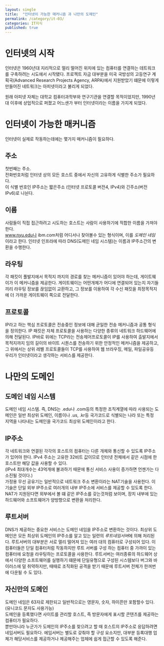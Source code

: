 ```yaml
---
layout: single
title:  "인터넷이 가능한 매커니즘 과 나만의 도메인"
permalink: /category/it-03/
categories: IT지식
published: true
---
```


# 인터넷의 시작
인터넷은 1960년대 지리적으로 멀리 떨어진 위치에 있는 컴퓨터를 연결하는 데트워크를 구축하려는 시도에서 시작됐다. 프로젝트 자금 대부분을 미국 국방성의 고등연구 계획국(Advanced Research Projects Agency, ARPA)에서 지원받았기 떄문에 이렇게 만들어진 네트워크는 아피넷이라고 불리게 되었다.  

원래 아피넷 자체는 대학교 컴퓨터과학부와 연구기관을 연결할 목적이었지만, 1990년대 이후에 상업적으로 퍼졌고 어느샌가 부터 인터넷이라는 이름을 가지게 되었다.

# 인터넷이 가능한 매커니즘

인터넷이 실제로 작동하는데에는 몇가지 매커니즘이 필요하다. 

## 주소

첫번째는 주소.  
전화번호처럼 인터넷 상의 모든 호스트 중에서 자신의 고유하게 식별한 주소가 필요하다.  
이 식별 번호인 IP주소는 짧은주소 (인터넷 프로토콜 버전4, IPv4)와 긴주소(버전 IPv6)로 나뉜다.

## 이름 

사람들이 직접 접근하려고 시도하는 호스트는 사람이 사용하기에 적합한 이름을 가져야 한다.  
www.nyu.edu나 ibm.com처럼 어디서나 찾아볼수 있는 형식이며, 이를 *도메인 네임*이라고 한다. 인터넷 인프라에 따라 DNS(도메인 네임 시스템)는 이름과 IP주소간의 변환을 수행한다.

## 라우팅

각 패킷이 풀발지에서 목적지 까지의 경로를 찾는 메커니즘이 있어야 하는데, 게이트웨이가 이 메커니즘을 제공한다. 게이트웨이는 어떤개체가 어디에 연결되어 있는지 자기들끼리 라우팅 정보를 끊임없이 교환하고, 그 정보를 이용하여 각 수신 패킷을 최정목적지에 더 가까운 게이트웨이 쪽으로 전달한다.

## 프로토콜

IP라고 하는 핵심 프로토콜은 전송중인 정보에 대해 균일한 전송 메커니즘과 공통 형식을 정의한다. IP 패킷은 자체 프로토콜을 사용하는 다양한 종류의 네트워크 하드웨어에 의해 전달된다.
IP바로 위에는 TCP라는 전송제어프로토콜이 IP를 사용하여 출발지에서 목적지까지 임의 길이의 바이트 시퀀스를 전송하기 위한 안정적인 메커니즘을 제공하고,  
그 위에서는 상위 레벨 프로토콜들이 TCP를 사용하여 웹 브라우징, 메일, 파일공유등 우리가 인터넷이라고 생각하는 서비스를 제공한다.

# 나만의 도메인

## 도메인 네임 시스템

도메인 네임 시스템. 즉, DNS는 .edu나 .com등의 특정한 조직계열에 따라 사용되는 도메인은 일반 최상위 도메인, 이름이나 .us, .kr등 국가코드로 식별되는 나라 또는 특정 지역을 나타내는 도메인을 국가코드 최상위 도메인이라고 한다.  

## IP주소

각 네트워크와 연결된 각각의 호스트의 컴퓨터는 다른 개체와 통신할 수 있도록 IP주소가 있어야 한다. IPv4 주소는 고유한 32비트 값이므로 인터넷 전체에서 같은 시점에 한 호스트만 해당 값을 사용할 수 있다.  
(IPv4 최대개수는 43억개에 불과하기 때문에 통신 서비스 사용이 증가하면 언젠가는 다 소진될 것이다.)   
가정용 무선 공유기는 일반적으로 네트워크 주소 변환이라는 NAT기술을 사용한다. 이 기술은 단일 외부 IP주소로 여러개의 내부 IP주소에 서비스를 제공할 수 있도록 한다. NAT가 지원된다면 외부에서 볼 떄 같은 IP주소를 갖는것처럼 보이며, 장치 내부에 있는 하드웨어와 소프트웨어가 양방향으로 변환을 처리한다.

## 루트서버

DNS가 제공하는 중요한 서비스는 도메인 네임을 IP주소로 변환하는 것이다. 최상위 도메인은 모든 최상위 도메인의 IP주소를 알고 있는 일련의 *루트네임서버*에 의해 처리된다. 루트서버의 대부분은 서로 멀리 떨어져 있는 여러 대의 컴퓨터로 구성되어 있다. 이 컴퓨터들은 단일 컴퓨터처럼 작동하지만 루트 서버를 구성 하는 컴퓨터 중 가까이 있는 컴퓨터에 요청을 라우팅하는 프로토콜을 사용한다. 루트서버는 여러종류의 하드웨어 상에서 다양한 소프트웨어를 실행하기 떄문에 단일유형으로 구성된 시스템보다 버그와 바이러스에 덜 취약하지만, 때때로 조직화된 공격을 받기 때문에 루트서버 전체가 한꺼번에 다운될 수 도 있다.

## 자신만의 도메인 

도메인 네임은 63자로 제한되고 일반적으로는 영문자, 숫자, 하이픈만 포함할수 있다. (유니코드 문자도 사용가능)  
도메인을 등록했다면 사이트를 관리할 호스트, 즉 방문자에게 표시할 콘텐츠를 제공하는 컴퓨터가 필요하다.  
뿐만아니라 누군가가 도메인의 IP주소를 찾으려고 할 때 호스트의 IP주소로 응답하려면 네임서버도 필요하다. 에임서버는 별도로 갖춰야 할 구성 요소지만, 대부분 등록대행 업체가 해당서비스를 제공하거나 제공해주는 업체에 쉽게 접근할 수 있도록 해준다.